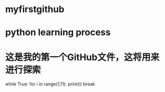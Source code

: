 # myfirstgithub
# python learning process
# 这是我的第一个GitHub文件，这将用来进行探索
while True:
  for i in range(1,11):
      print(i)
  break
  
